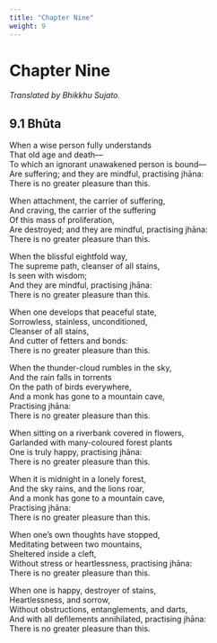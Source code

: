 ```yaml
---
title: "Chapter Nine"
weight: 9
---
```


# Chapter Nine

*Translated by Bhikkhu Sujato.*

## 9.1 Bhūta  

When a wise person fully understands  
That old age and death—  
To which an ignorant unawakened person is bound—  
Are suffering; and they are mindful, practising jhāna:  
There is no greater pleasure than this.  

When attachment, the carrier of suffering,  
And craving, the carrier of the suffering  
Of this mass of proliferation,  
Are destroyed; and they are mindful, practising jhāna:  
There is no greater pleasure than this.  

When the blissful eightfold way,  
The supreme path, cleanser of all stains,  
Is seen with wisdom;  
And they are mindful, practising jhāna:  
There is no greater pleasure than this.  

When one develops that peaceful state,  
Sorrowless, stainless, unconditioned,  
Cleanser of all stains,  
And cutter of fetters and bonds:  
There is no greater pleasure than this.  

When the thunder-cloud rumbles in the sky,  
And the rain falls in torrents  
On the path of birds everywhere,  
And a monk has gone to a mountain cave,  
Practising jhāna:  
There is no greater pleasure than this.  

When sitting on a riverbank covered in flowers,  
Garlanded with many-coloured forest plants  
One is truly happy, practising jhāna:  
There is no greater pleasure than this.  

When it is midnight in a lonely forest,  
And the sky rains, and the lions roar,  
And a monk has gone to a mountain cave,  
Practising jhāna:  
There is no greater pleasure than this.  

When one’s own thoughts have stopped,  
Meditating between two mountains,  
Sheltered inside a cleft,  
Without stress or heartlessness, practising jhāna:  
There is no greater pleasure than this.  

When one is happy, destroyer of stains,  
Heartlessness, and sorrow,  
Without obstructions, entanglements, and darts,  
And with all defilements annihilated, practising jhāna:  
There is no greater pleasure than this.  


